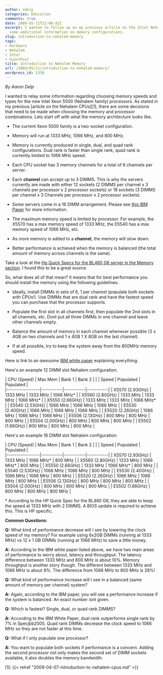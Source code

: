 ```yaml
---
author: adelp
categories: Education
comments: true
date: 2009-05-11T12:00:42Z
excerpt: I wanted to follow up on my previous article on the Intel Nehalem CPUs with
  some additional information on memory configurations.
slug: introduction-to-nehalem-memory
tags:
- Hardware
- Nehalem
- Intel
- GuestPost
title: Introduction to Nehalem Memory
url: /2009/05/11/introduction-to-nehalem-memory/
wordpress_id: 1339
---
```


_By Aaron Delp_

I wanted to relay some information regarding choosing memory speeds and types for the new Intel Xeon 5500 (Nehalem family) processors. As stated in my previous [article on the Nehalem CPUs][1], there are some decisions that need to be made when choosing the memory and processor combinations. Lets start off with what the memory architecture looks like.

* The current Xeon 5500 family is a two-socket configuration.

* Memory will run at 1333 MHz, 1066 MHz, and 800 MHz.

* Memory is currently produced in single, dual, and quad rank configurations. Dual rank is faster than single rank, quad rank is currently limited to 1066 MHz speed.

* Each CPU socket has 3 memory channels for a total of 6 channels per server.

* Each **channel** can accept up to 3 DIMMS. This is why the servers currently are made with either 12 sockets (2 DIMMS per channel x 3 channels per processor x 2 processor sockets) or 18 sockets (3 DIMMS per channel x 3 Channels per processor x 2 processor sockets).

* Some servers come in a 16 DIMM arrangement. Please see [this IBM Paper](ftp://ftp.software.ibm.com/common/ssi/sa/wh/n/xsw03025usen/XSW03025USEN.PDF) for more information.

* The maximum memory speed is limited by processor. For example, the X5570 has a max memory speed of 1333 MHz, the E5540 has a max memory speed of 1066 MHz, etc.

* As more memory is added to a **channel**, the memory will slow down.

* Better performance is achieved when the memory is balanced (the total amount of memory across channels is the same).

Take a look at the [Hp Quick Specs for the BL460 G6 server in the Memory section](http://h18000.www1.hp.com/products/quickspecs/13238_na/13238_na.HTML#Memory). I found this to be a great source.

So, what does all of that mean? It means that for best performance you should install the memory using the following guidelines:

* Ideally, install DIMMs in sets of 6, 1 per channel (populate both sockets with CPUs!). Use DIMMs that are dual rank and have the fastest speed you can purchase that the processor supports.

* Populate the first slot in all channels first, then populate the 2nd slots in all channels, etc. Dont put all three DIMMs in one channel and leave other channels empty.

* Balance the amount of memory in each channel whenever possible (3 x 4GB on two channels and 1 x 4GB 1 X 8GB on the last channel).

* If at all possible, try to keep the system away from the 800MHz memory speed.

Here is link to an _awesome_ [IBM white paper](ftp://ftp.software.ibm.com/common/ssi/sa/wh/n/xsw03025usen/XSW03025USEN.PDF) explaining everything.

Here's an example 12 DIMM slot Nehalem configuration:

| CPU (Speed)     | Max Mem   | Bank 1    | Bank 2    |
|                 | Speed     | Populated | Populated |   
|-----------------|-----------|-----------|-----------|
| X5570 (2.93GHz) | 1333 MHz  | 1333 MHz  | 1066 MHz* |
| X5560 (2.80GHz) | 1333 MHz  | 1333 MHz  | 1066 MHz* |
| X5550 (2.66GHz) | 1333 MHz  | 1333 MHz  | 1066 MHz* |
| E5540 (2.53GHz) | 1066 MHz  | 1066 MHz  | 1066 MHz  |
| E5530 (2.40GHz) | 1066 MHz  | 1066 MHz  | 1066 MHz  |
| E5520 (2.26GHz) | 1066 MHz  | 1066 MHz  | 1066 MHz  |
| E5506 (2.13GHz) | 800 MHz   | 800 MHz   | 800 MHz   |
| E5504 (2.00GHz) | 800 MHz   | 800 MHz   | 800 MHz   |
| E5502 (1.66GHz) | 800 MHz   | 800 MHz   | 800 MHz   |

Here's an example 18 DIMM slot Nehalem configuration:

| CPU (Speed)     | Max Mem   | Bank 1    | Bank 2    |
|                 | Speed     | Populated | Populated |   
|-----------------|-----------|-----------|-----------|
| X5570 (2.93GHz) | 1333 MHz  | 1066 MHz* | 800 MHz   |
| X5560 (2.80GHz) | 1333 MHz  | 1066 MHz* | 800 MHz   |
| X5550 (2.66GHz) | 1333 MHz  | 1066 MHz* | 800 MHz   |
| E5540 (2.53GHz) | 1066 MHz  | 1066 MHz  | 800 MHz   |
| E5530 (2.40GHz) | 1066 MHz  | 1066 MHz  | 800 MHz   |
| E5520 (2.26GHz) | 1066 MHz  | 1066 MHz  | 800 MHz   |
| E5506 (2.13GHz) | 800 MHz   | 800 MHz   | 800 MHz   |
| E5504 (2.00GHz) | 800 MHz   | 800 MHz   | 800 MHz   |
| E5502 (1.66GHz) | 800 MHz   | 800 MHz   | 800 MHz   |

\* According to the HP Quick Spec for the BL460 G6, they are able to keep the speed at 1333 MHz with 2 DIMMS. A BIOS update is required to achieve this. This is HP specific.

**Common Questions:**

**Q:** What kind of performance decrease will I see by lowering the clock speed of my memory? For example using 6x2GB DIMMs (running at 1333 MHz) vs 12 x 1 GB DIMMs (running at 1066 MHz) to save a little money.

**A:** According to the IBM white paper listed above, we have two main areas of performance to worry about, latency and throughput. The latency difference between 1333 MHz and 800 MHz is about 10%. Memory throughput is another story though. The different between 1333 MHz and 1066 MHz is about 9%. The difference from 1066 MHz to 800 MHz is 28%!

**Q:** What kind of performance increase will I see in a balanced (same amount of memory per channel) system?

**A:** Again, according to the IBM paper, you will see a performance increase if the system is balanced. An exact number isnt given.

**Q:** Which is fastest? Single, dual, or quad rank DIMMS?

**A:** According to the IBM White Paper, dual rank outperforms single rank by 7% in Specjbb2005. Quad rank DIMMs decrease the clock speed to 1066 MHz so they are not faster at this time.

**Q:** What if I only populate one processor?

**A:** You want to populate both sockets if performance is a concern. Adding the second processor not only makes the second set of DIMM sockets available, it also doubles the memory bandwidth.

[1]: {{< relref "2009-04-07-introduction-to-nehalem-cpus.md" >}}
